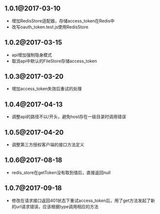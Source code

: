 ## 1.0.1@2017-03-10

-  增加RedisStore适配器，存储access_token在Redis中
- 改写oauth_token.test.js使用RedisStore

## 1.0.2@2017-03-15

- api增加强制隐身模式
- 取消api中默认的FileStore存储access_token

## 1.0.3@2017-03-20

- 增加access_token失效后重试的处理

## 1.0.4@2017-04-13

- 调整api的路径不以/开头，避免host存在一级目录时调用错误

## 1.0.5@2017-04-20

- 调整第三方授权客户端的接口方法定义

## 1.0.6@2017-08-18

- redis_store在getToken没有取到值后，直接返回null


## 1.0.7@2017-09-18

- 修改在请求接口返回401状态下重试access_token后，用了get方法发起了新的url请求错误，应该根据type调用相应的方法


